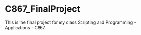 # C867_FinalProject
This is the final project for my class Scripting and Programming - Applications - C867.
